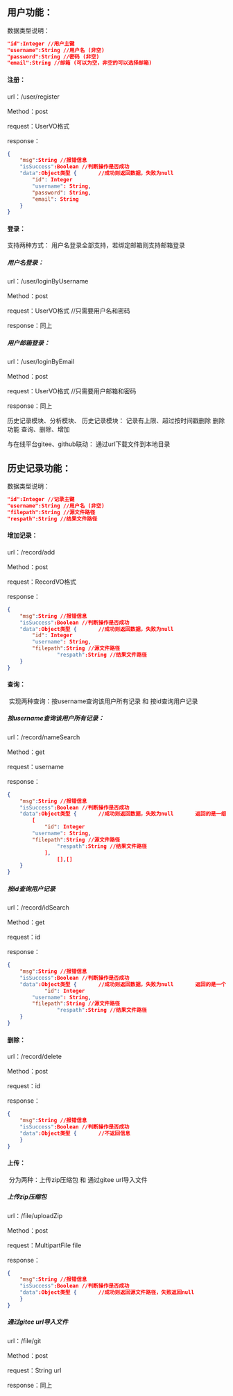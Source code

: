 ## 用户功能：

数据类型说明：	

```json
"id":Integer //用户主键
"username":String //用户名 (非空)
"password":String //密码 (非空)
"email":String //邮箱	(可以为空，非空的可以选择邮箱)
```

#### 注册：

url：/user/register

Method：post

request：UserVO格式

response：

```json
{
    "msg":String //报错信息
    "isSuccess":Boolean //判断操作是否成功
    "data":Object类型 { 		//成功则返回数据，失败为null
        "id": Integer
        "username": String,
        "password": String,
        "email": String
    }
}
```

#### 登录：

支持两种方式：
	用户名登录全部支持，若绑定邮箱则支持邮箱登录

##### 用户名登录：

url：/user/loginByUsername

Method：post

request：UserVO格式 //只需要用户名和密码

response：同上

##### 用户邮箱登录：

url：/user/loginByEmail

Method：post

request：UserVO格式 //只需要用户邮箱和密码

response：同上


历史记录模块、分析模块、
历史记录模块：
    记录有上限、超过按时间戳删除      删除功能
    查询、删除、增加

与在线平台gitee、github联动：
    通过url下载文件到本地目录
    
    

## 历史记录功能：

数据类型说明：	

```json
"id":Integer //记录主键
"username":String //用户名 (非空)
"filepath":String //源文件路径
"respath":String //结果文件路径
```

#### 增加记录：

url：/record/add

Method：post

request：RecordVO格式

response：

```json
{
    "msg":String //报错信息
    "isSuccess":Boolean //判断操作是否成功
    "data":Object类型 { 		//成功则返回数据，失败为null
        "id": Integer
        "username": String,
        "filepath":String //源文件路径
				"respath":String //结果文件路径
    }
}
```

#### 查询：

​	实现两种查询：按username查询该用户所有记录 和 按id查询用户记录

##### 按username查询该用户所有记录：

url：/record/nameSearch

Method：get

request：username

response：

```json
{
    "msg":String //报错信息
    "isSuccess":Boolean //判断操作是否成功
    "data":Object类型 { 		//成功则返回数据，失败为null		返回的是一组record列表
        [
  			"id": Integer
        "username": String,
        "filepath":String //源文件路径
				"respath":String //结果文件路径
  			],
				[],[]
    }
}
```

##### 按id查询用户记录

url：/record/idSearch

Method：get

request：id

response：

```json
{
    "msg":String //报错信息
    "isSuccess":Boolean //判断操作是否成功
    "data":Object类型 { 		//成功则返回数据，失败为null		返回的是一个record对象
  			"id": Integer
        "username": String,
        "filepath":String //源文件路径
				"respath":String //结果文件路径
    }
}
```

#### 删除：

url：/record/delete

Method：post

request：id

response：

```json
{
    "msg":String //报错信息
    "isSuccess":Boolean //判断操作是否成功
    "data":Object类型 { 		//不返回信息
    }
}
```

#### 上传：

​	分为两种：上传zip压缩包 和 通过gitee url导入文件

##### 上传zip压缩包

url：/file/uploadZip

Method：post

request：MultipartFile file

response：

```json
{
    "msg":String //报错信息
    "isSuccess":Boolean //判断操作是否成功
    "data":Object类型 { 		//成功则返回源文件路径，失败返回null
    }
}
```

##### 通过gitee url导入文件

url：/file/git

Method：post

request：String url

response：同上